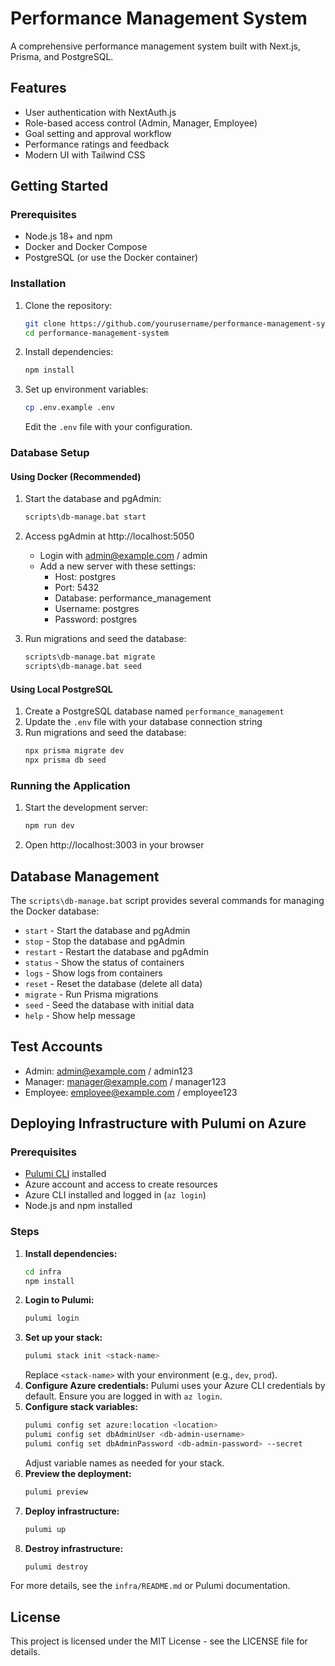 # Performance Management System

A comprehensive performance management system built with Next.js, Prisma, and PostgreSQL.

## Features

- User authentication with NextAuth.js
- Role-based access control (Admin, Manager, Employee)
- Goal setting and approval workflow
- Performance ratings and feedback
- Modern UI with Tailwind CSS

## Getting Started

### Prerequisites

- Node.js 18+ and npm
- Docker and Docker Compose
- PostgreSQL (or use the Docker container)

### Installation

1. Clone the repository:
   ```bash
   git clone https://github.com/yourusername/performance-management-system.git
   cd performance-management-system
   ```

2. Install dependencies:
   ```bash
   npm install
   ```

3. Set up environment variables:
   ```bash
   cp .env.example .env
   ```
   Edit the `.env` file with your configuration.

### Database Setup

#### Using Docker (Recommended)

1. Start the database and pgAdmin:
   ```bash
   scripts\db-manage.bat start
   ```

2. Access pgAdmin at http://localhost:5050
   - Login with admin@example.com / admin
   - Add a new server with these settings:
     - Host: postgres
     - Port: 5432
     - Database: performance_management
     - Username: postgres
     - Password: postgres

3. Run migrations and seed the database:
   ```bash
   scripts\db-manage.bat migrate
   scripts\db-manage.bat seed
   ```

#### Using Local PostgreSQL

1. Create a PostgreSQL database named `performance_management`
2. Update the `.env` file with your database connection string
3. Run migrations and seed the database:
   ```bash
   npx prisma migrate dev
   npx prisma db seed
   ```

### Running the Application

1. Start the development server:
   ```bash
   npm run dev
   ```

2. Open http://localhost:3003 in your browser

## Database Management

The `scripts\db-manage.bat` script provides several commands for managing the Docker database:

- `start` - Start the database and pgAdmin
- `stop` - Stop the database and pgAdmin
- `restart` - Restart the database and pgAdmin
- `status` - Show the status of containers
- `logs` - Show logs from containers
- `reset` - Reset the database (delete all data)
- `migrate` - Run Prisma migrations
- `seed` - Seed the database with initial data
- `help` - Show help message

## Test Accounts

- Admin: admin@example.com / admin123
- Manager: manager@example.com / manager123
- Employee: employee@example.com / employee123

## Deploying Infrastructure with Pulumi on Azure

### Prerequisites
- [Pulumi CLI](https://www.pulumi.com/docs/get-started/install/) installed
- Azure account and access to create resources
- Azure CLI installed and logged in (`az login`)
- Node.js and npm installed

### Steps
1. **Install dependencies:**
   ```sh
   cd infra
   npm install
   ```
2. **Login to Pulumi:**
   ```sh
   pulumi login
   ```
3. **Set up your stack:**
   ```sh
   pulumi stack init <stack-name>
   ```
   Replace `<stack-name>` with your environment (e.g., `dev`, `prod`).
4. **Configure Azure credentials:**
   Pulumi uses your Azure CLI credentials by default. Ensure you are logged in with `az login`.
5. **Configure stack variables:**
   ```sh
   pulumi config set azure:location <location>
   pulumi config set dbAdminUser <db-admin-username>
   pulumi config set dbAdminPassword <db-admin-password> --secret
   ```
   Adjust variable names as needed for your stack.
6. **Preview the deployment:**
   ```sh
   pulumi preview
   ```
7. **Deploy infrastructure:**
   ```sh
   pulumi up
   ```
8. **Destroy infrastructure:**
   ```sh
   pulumi destroy
   ```

For more details, see the `infra/README.md` or Pulumi documentation.

## License

This project is licensed under the MIT License - see the LICENSE file for details. 